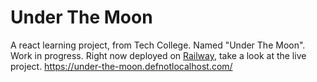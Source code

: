 # Under The Moon

A react learning project, from Tech College. Named "Under The Moon". Work in progress. Right now deployed on [Railway](https://railway.app), take a look at the live project. https://under-the-moon.defnotlocalhost.com/
